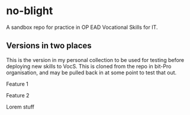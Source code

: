 # no-blight
A sandbox repo for practice in OP EAD Vocational Skills for IT.

## Versions in two places
This is the version in my personal collection to be used for testing before deploying new skills to VocS. This is cloned from the repo in bit-Pro organisation, and may be pulled back in at some point to test that out.

Feature 1

Feature 2

Lorem stuff
